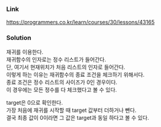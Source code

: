 ### Link
https://programmers.co.kr/learn/courses/30/lessons/43165

### Solution
재귀를 이용한다.  
재귀함수의 인자로는 정수 리스트가 들어간다.  
단, 여기서 현재위치가 처음 리스트의 인자로 들어간다.  
이렇게 하는 이유는 재귀함수의 종료 조건을 체크하기 위해서다.  
종료 조건은 정수 리스트의 사이즈가 0인 경우이다.  
이 경우에는 모든 정수를 다 체크했다고 볼 수 있다.  
  
target은 0으로 확인한다.  
가장 처음에 재귀를 시작할 때 target 값부터 더하거나 뺀다.  
결국 최종 값이 0이라면 그 값은 target과 동일 하다고 볼 수 있다.  

